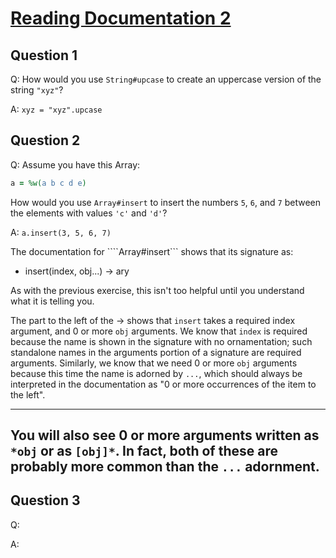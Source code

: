 # [Reading Documentation 2](https://launchschool.com/exercises/0f953b73)

## Question 1

Q: How would you use ```String#upcase``` to create an uppercase version of the string ```"xyz"```?

A: ```xyz = "xyz".upcase```

## Question 2

Q: Assume you have this Array:

```ruby
a = %w(a b c d e)
```

How would you use ```Array#insert``` to insert the numbers ```5```, ```6```, and ```7``` between the elements with values ```'c'``` and ```'d'```?

A: ```a.insert(3, 5, 6, 7)```

The documentation for ````Array#insert``` shows that its signature as:

* insert(index, obj...) → ary

As with the previous exercise, this isn't too helpful until you understand what it is telling you.

The part to the left of the → shows that ```insert``` takes a required index argument, and 0 or more ```obj``` arguments. We know that ```index``` is required because the name is shown in the signature with no ornamentation; such standalone names in the arguments portion of a signature are required arguments. Similarly, we know that we need 0 or more ```obj``` arguments because this time the name is adorned by ```...```, which should always be interpreted in the documentation as "0 or more occurrences of the item to the left".

---
You will also see 0 or more arguments written as ```*obj``` or as ```[obj]*```. In fact, both of these are probably more common than the ```...``` adornment.
---

## Question 3

Q:  

A: